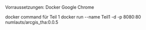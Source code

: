 
Vorraussetzungen:
    Docker
    Google Chrome

docker command für Teil 1
    docker run --name Teil1 -d -p 8080:80 numlauts/arcgis_tha:0.0.5
